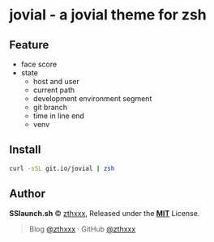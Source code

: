# jovial - a jovial theme for zsh

## Feature

- face score
- state
  - host and user
  - current path
  - development environment segment
  - git branch
  - time in line end
  - venv


## Install

```bash
curl -sSL git.io/jovial | zsh
```


## Author

**SSlaunch.sh** © [zthxxx](https://github.com/zthxxx), Released under the **[MIT](./LICENSE)** License.<br>

> Blog [@zthxxx](https://blog.zthxxx.com) · GitHub [@zthxxx](https://github.com/zthxxx)

